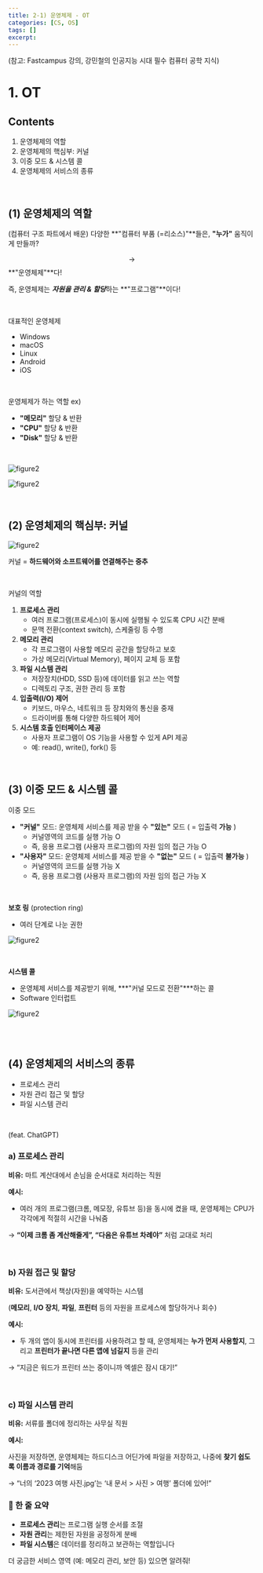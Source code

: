 ```yaml
---
title: 2-1) 운영체제 - OT
categories: [CS, OS]
tags: []
excerpt: 
---
```


<script src="https://cdn.mathjax.org/mathjax/latest/MathJax.js?config=TeX-AMS-MML_HTMLorMML" type="text/javascript"></script>

(참고: Fastcampus 강의, 강민철의 인공지능 시대 필수 컴퓨터 공학 지식)

# 1. OT

## Contents

1. 운영체제의 역할
2. 운영체제의 핵심부: 커널
3. 이중 모드 & 시스템 콜
4. 운영체제의 서비스의 종류

<br>

## (1) 운영체제의 역할

(컴퓨터 구조 파트에서 배운) 다양한 **"컴퓨터 부품 (=리소스)"**들은, **"누가"** 움직이게 만들까?

$$\rightarrow$$ **"운영체제"**다!

즉, 운영체제는 ***자원을 관리 & 할당***하는 **"프로그램"**이다!

<br>

대표적인 운영체제

- Windows
- macOS
- Linux
- Android
- iOS

<br>

운영체제가 하는 역할 ex)

- **"메모리"** 할당 & 반환
- **"CPU"** 할당 & 반환
- **"Disk"** 할당 & 반환

<br>

![figure2](/assets/img/cs/img76.png)

![figure2](/assets/img/cs/img77.png)

<br>

## (2) 운영체제의 핵심부: 커널

![figure2](/assets/img/cs/img78.png)

커널 =  **하드웨어와 소프트웨어를 연결해주는 중추**

<br>

커널의 역할

1. **프로세스 관리**
   - 여러 프로그램(프로세스)이 동시에 실행될 수 있도록 CPU 시간 분배
   - 문맥 전환(context switch), 스케줄링 등 수행
2. **메모리 관리**
   - 각 프로그램이 사용할 메모리 공간을 할당하고 보호
   - 가상 메모리(Virtual Memory), 페이지 교체 등 포함
3. **파일 시스템 관리**
   - 저장장치(HDD, SSD 등)에 데이터를 읽고 쓰는 역할
   - 디렉토리 구조, 권한 관리 등 포함
4. **입출력(I/O) 제어**
   - 키보드, 마우스, 네트워크 등 장치와의 통신을 중재
   - 드라이버를 통해 다양한 하드웨어 제어
5. **시스템 호출 인터페이스 제공**
   - 사용자 프로그램이 OS 기능을 사용할 수 있게 API 제공
   - 예: read(), write(), fork() 등

<br>

## (3) 이중 모드 & 시스템 콜

이중 모드

- **"커널"** 모드: 운영체제 서비스를 제공 받을 수 **"있는"** 모드 ( = 입출력 **가능** )
  - 커널영역의 코드를 실행 가능 O
  - 즉, 응용 프로그램 (사용자 프로그램)의 자원 임의 접근 가능 O
- **"사용자"** 모드: 운영체제 서비스를 제공 받을 수 **"없는"** 모드 ( = 입출력 **불가능** )
  - 커널영역의 코드를 실행 가능 X
  - 즉, 응용 프로그램 (사용자 프로그램)의 자원 임의 접근 가능 X

<br>

**보호 링** (protection ring)

- 여러 단계로 나눈 권한

![figure2](/assets/img/cs/img79.png)

<br>

**시스템 콜**

- 운영체제 서비스를 제공받기 위해, ***"커널 모드로 전환"***하는 콜
- Software 인터럽트

![figure2](/assets/img/cs/img80.png)

<br>

<br>

## (4) 운영체제의 서비스의 종류

- 프로세스 관리
- 자원 관리 접근 및 할당
- 파일 시스템 관리

<br>

(feat. ChatGPT)

### a) 프로세스 관리

**비유:** 마트 계산대에서 손님을 순서대로 처리하는 직원

**예시:**

- 여러 개의 프로그램(크롬, 메모장, 유튜브 등)을 동시에 켰을 때, 운영체제는 CPU가 각각에게 적절히 시간을 나눠줌

→ **“이제 크롬 좀 계산해줄게”, “다음은 유튜브 차례야”** 처럼 교대로 처리

<br>

### b) 자원 접근 및 할당

**비유:** 도서관에서 책상(자원)을 예약하는 시스템

(**메모리**, **I/O 장치**, **파일**, **프린터** 등의 자원을 프로세스에 할당하거나 회수)

**예시:**

- 두 개의 앱이 동시에 프린터를 사용하려고 할 때, 운영체제는 **누가 먼저 사용할지**, 그리고 **프린터가 끝나면 다른 앱에 넘길지** 등을 관리

→ “지금은 워드가 프린터 쓰는 중이니까 엑셀은 잠시 대기!”

<br>

### c) 파일 시스템 관리

**비유:** 서류를 폴더에 정리하는 사무실 직원

**예시:**

사진을 저장하면, 운영체제는 하드디스크 어딘가에 파일을 저장하고, 나중에 **찾기 쉽도록 이름과 경로를 기억**해둠

→ “너의 ‘2023 여행 사진.jpg’는 ‘내 문서 > 사진 > 여행’ 폴더에 있어!”









### **🎯 한 줄 요약**





- **프로세스 관리**는 프로그램 실행 순서를 조절
- **자원 관리**는 제한된 자원을 공정하게 분배
- **파일 시스템**은 데이터를 정리하고 보관하는 역할입니다





더 궁금한 서비스 영역 (예: 메모리 관리, 보안 등) 있으면 알려줘!
